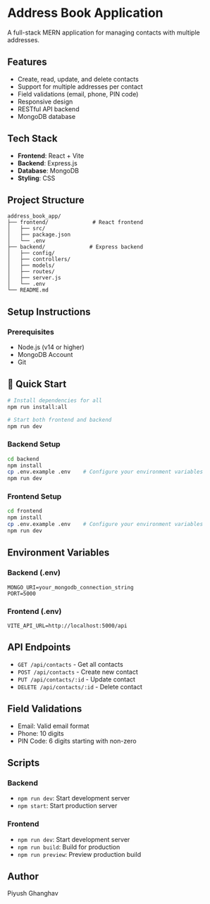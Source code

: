 # Address Book Application

A full-stack MERN application for managing contacts with multiple addresses.

## Features

- Create, read, update, and delete contacts
- Support for multiple addresses per contact
- Field validations (email, phone, PIN code)
- Responsive design
- RESTful API backend
- MongoDB database

## Tech Stack

- **Frontend**: React + Vite
- **Backend**: Express.js
- **Database**: MongoDB
- **Styling**: CSS

## Project Structure

```
address_book_app/
├── frontend/              # React frontend
│   ├── src/
│   ├── package.json
│   └── .env
├── backend/              # Express backend
│   ├── config/
│   ├── controllers/
│   ├── models/
│   ├── routes/
│   ├── server.js
│   └── .env
└── README.md
```

## Setup Instructions

### Prerequisites
- Node.js (v14 or higher)
- MongoDB Account
- Git

## 🚀 Quick Start

```bash
# Install dependencies for all
npm run install:all

# Start both frontend and backend
npm run dev
```

### Backend Setup
```bash
cd backend
npm install
cp .env.example .env    # Configure your environment variables
npm run dev
```

### Frontend Setup
```bash
cd frontend
npm install
cp .env.example .env    # Configure your environment variables
npm run dev
```

## Environment Variables

### Backend (.env)
```
MONGO_URI=your_mongodb_connection_string
PORT=5000
```

### Frontend (.env)
```
VITE_API_URL=http://localhost:5000/api
```

## API Endpoints

- `GET /api/contacts` - Get all contacts
- `POST /api/contacts` - Create new contact
- `PUT /api/contacts/:id` - Update contact
- `DELETE /api/contacts/:id` - Delete contact

## Field Validations

- Email: Valid email format
- Phone: 10 digits
- PIN Code: 6 digits starting with non-zero

## Scripts

### Backend
- `npm run dev`: Start development server
- `npm start`: Start production server

### Frontend
- `npm run dev`: Start development server
- `npm run build`: Build for production
- `npm run preview`: Preview production build



## Author

Piyush Ghanghav
